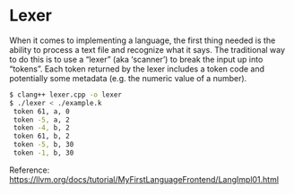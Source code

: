 # Lexer

When it comes to implementing a language, the first thing needed is the ability to process a text file and recognize what it says. The traditional way to do this is to use a “lexer” (aka ‘scanner’) to break the input up into “tokens”. Each token returned by the lexer includes a token code and potentially some metadata (e.g. the numeric value of a number).


```bash
$ clang++ lexer.cpp -o lexer
$ ./lexer < ./example.k 
 token 61, a, 0
 token -5, a, 2
 token -4, b, 2
 token 61, b, 2
 token -5, b, 30
 token -1, b, 30
```

Reference: https://llvm.org/docs/tutorial/MyFirstLanguageFrontend/LangImpl01.html